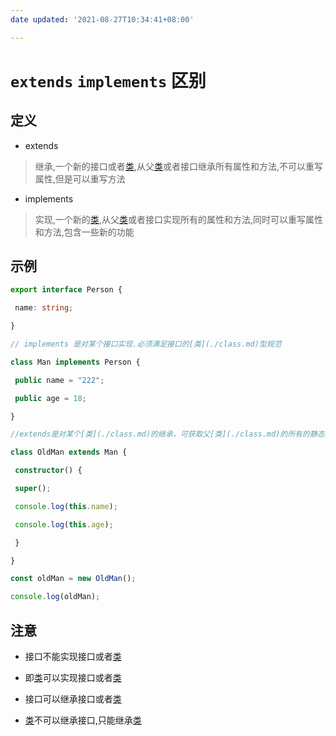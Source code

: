 ```yaml
---
date updated: '2021-08-27T10:34:41+08:00'

---
```


# `extends` `implements` 区别

## 定义

- extends

> 继承,一个新的接口或者[类](./class.md),从父[类](./class.md)或者接口继承所有属性和方法,不可以重写属性,但是可以重写方法

- implements

> 实现,一个新的[类](./class.md),从父[类](./class.md)或者接口实现所有的属性和方法,同时可以重写属性和方法,包含一些新的功能

## 示例

```ts
export interface Person {

 name: string;

}

// implements 是对某个接口实现.必须满足接口的[类](./class.md)型规范

class Man implements Person {

 public name = "222";

 public age = 18;

}

//extends是对某个[类](./class.md)的继承，可获取父[类](./class.md)的所有的静态属性

class OldMan extends Man {

 constructor() {

 super();

 console.log(this.name);

 console.log(this.age);

 }

}

const oldMan = new OldMan();

console.log(oldMan);
```

## 注意

- 接口不能实现接口或者[类](./class.md)

- 即[类](./class.md)可以实现接口或者[类](./class.md)

- 接口可以继承接口或者[类](./class.md)

- [类](./class.md)不可以继承接口,只能继承[类](./class.md)
